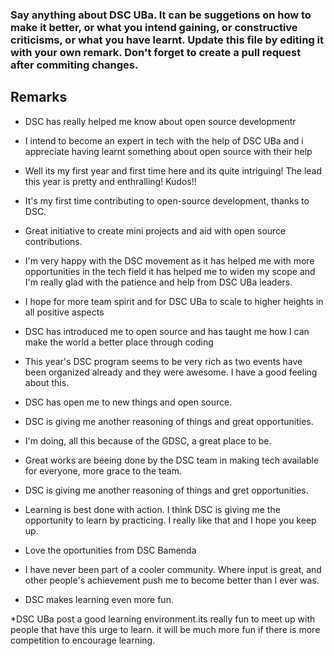 ### Say anything about DSC UBa. It can be suggetions on how to make it better, or what you intend gaining, or constructive criticisms, or what you have learnt. Update this file by editing it with your own remark. Don't forget to create a pull request after commiting changes.


## Remarks

* DSC has really helped me know about open source developmentr
* I intend to become an expert in tech with the help of DSC UBa and i appreciate having learnt something about open source with their help
* Well its my first year and first time here and its quite intriguing! The lead this year is pretty and enthralling! Kudos!!
* It's my first time contributing to open-source development, thanks to DSC. 
* Great initiative to create mini projects and aid with open source contributions.
* I'm very happy with the DSC movement as it has helped me with more opportunities in the tech field it has helped me to widen my scope and I'm really glad with the patience and help from DSC UBa leaders.
* I hope for more team spirit and for DSC UBa to scale to higher heights in all positive aspects 
* DSC has introduced me to open source and has taught me how I can make the world a better place through coding
* This year's DSC program seems to be very rich as two events have been organized already and they were awesome. I have a good feeling about this.
* DSC has open me to new things and open source. 
* DSC is giving me another reasoning of things and great opportunities. 
* I'm doing, all this because of the GDSC, a great place to be. 
* Great works are beeing done by the DSC team in making tech available for everyone, more grace to the team. 
* DSC is giving me another reasoning of things and gret opportunities. 
* Learning is best done with action. I think DSC is giving me the opportunity to learn by practicing. I really like that and I hope you keep up. 
* Love the oportunities from DSC Bamenda 
* I have never been part of a cooler community. Where input is great, and other people's achievement push me to become
better than I ever was. 

* DSC makes learning even more fun.

*DSC UBa post a good learning environment.its really fun to meet up with people that have this urge to learn.
it will be much more fun if there is more competition to encourage learning.


 
